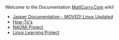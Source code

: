 Welcome to the Documentation [MattCurry.Com](http://www.MattCurry.Com) wiki!
* [Jasper Documentation - MOVED! Linux Updated](https://github.com/mattcurrycom/Jasper-Docs)
* [How-To's](how/README.md)
* [NAOMI Project](naomi/README.md)
* [Linux Learning Project](linux/README.md)
